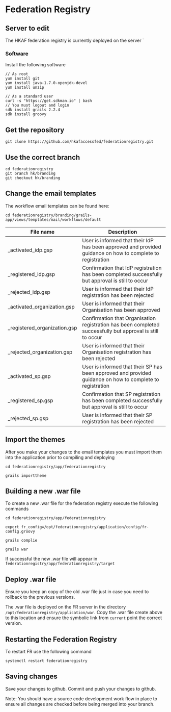 ---
---

# Federation Registry

## Server to edit

The HKAF federation registry is currently deployed on the server `

### Software

Install the following software

    // As root
    yum install git
    yum install java-1.7.0-openjdk-devel
    yum install unzip
    
    // As a standard user
    curl -s "https://get.sdkman.io" | bash
    // You must logout and login
    sdk install grails 2.2.4
    sdk install groovy


## Get the repository

    git clone https://github.com/hkafaccessfed/federationregistry.git

## Use the correct branch

    cd federationregistry
    git branch hk/branding
    git checkout hk/branding

## Change the email templates

The workflow email templates can be found here:
 
    cd federationregistry/branding/grails-app/views/templates/mail/workflows/default

| File name | Description |
|-----------|-------------|
| _activated_idp.gsp | User is informed that their IdP has been approved and provided guidance on how to complete to registration |
| _registered_idp.gsp | Confirmation that IdP registration has been completed successfully but approval is still to occur |
| _rejected_idp.gsp | User is informed that their IdP registration has been rejected |
| _activated_organization.gsp | User is informed that their Organisation has been approved |
| _registered_organization.gsp | Confirmation that Organisation registration has been completed successfully but approval is still to occur |
| _rejected_organization.gsp | User is informed that their Organisation registration has been rejected |
| _activated_sp.gsp | User is informed that their SP has been approved and provided guidance on how to complete to registration |
| _registered_sp.gsp | Confirmation that SP registration has been completed successfully but approval is still to occur |
| _rejected_sp.gsp | User is informed that their SP registration has been rejected |

## Import the themes

After you make your changes to the email templates you must import them into the application prior to compiling and deploying

    cd federationregistry/app/federationregistry

	grails importtheme

## Building a new .war file

To create a new .war file for the federation registry execute the following commands

    cd federationregistry/app/federationregistry

    export fr_config=/opt/federationregistry/application/config/fr-config.groovy

    grails complie

    grails war

If successful the new .war file will appear in `federationregistry/app/federationregistry/target`

## Deploy .war file

Ensure you keep an copy of the old .war file just in case you need to rollback to the previous versions.

The .war file is deployed on the FR server in the directory `/opt/federationregistry/application/war`. Copy the .war file create above to this location and ensure the symbolic link from `current` point the correct version.

## Restarting the Federation Registry

To restart FR use the following command

    systemctl restart federationregistry

## Saving changes

Save your changes to github. Commit and push your changes to github. 

Note: You should have a source code development work flow in place to ensure all changes are checked before being merged into your branch.  